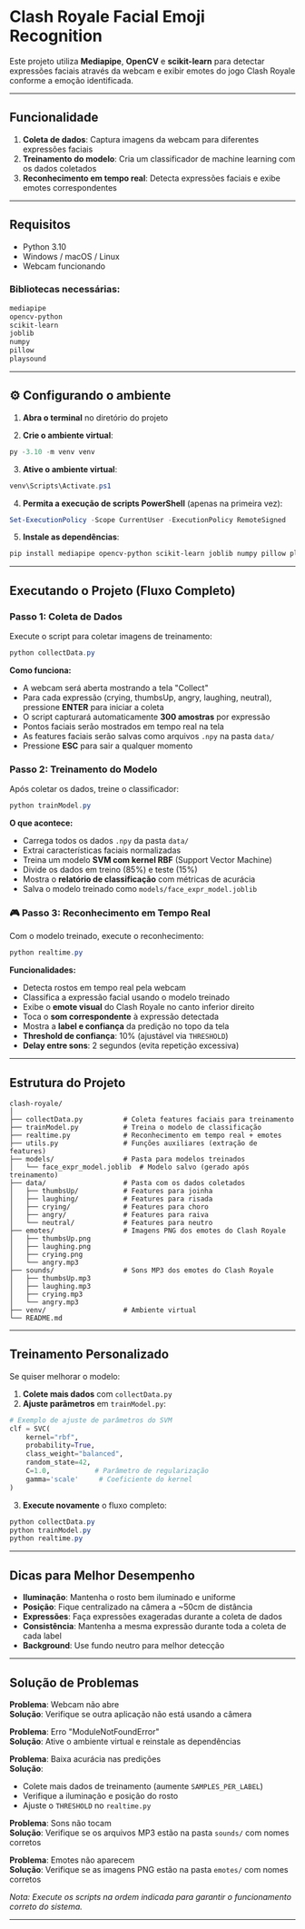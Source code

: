 # Clash Royale Facial Emoji Recognition

Este projeto utiliza **Mediapipe**, **OpenCV** e **scikit-learn** para detectar expressões faciais através da webcam e exibir emotes do jogo Clash Royale conforme a emoção identificada.

---

## Funcionalidade

1. **Coleta de dados**: Captura imagens da webcam para diferentes expressões faciais
2. **Treinamento do modelo**: Cria um classificador de machine learning com os dados coletados
3. **Reconhecimento em tempo real**: Detecta expressões faciais e exibe emotes correspondentes

---

## Requisitos

- Python 3.10
- Windows / macOS / Linux
- Webcam funcionando

### Bibliotecas necessárias:
```bash
mediapipe
opencv-python
scikit-learn
joblib
numpy
pillow
playsound
```

---

## ⚙️ Configurando o ambiente

1. **Abra o terminal** no diretório do projeto

2. **Crie o ambiente virtual**:
```powershell
py -3.10 -m venv venv
```

3. **Ative o ambiente virtual**:
```powershell
venv\Scripts\Activate.ps1
```

4. **Permita a execução de scripts PowerShell** (apenas na primeira vez):
```powershell
Set-ExecutionPolicy -Scope CurrentUser -ExecutionPolicy RemoteSigned
```

5. **Instale as dependências**:
```powershell
pip install mediapipe opencv-python scikit-learn joblib numpy pillow playsound
```

---

## Executando o Projeto (Fluxo Completo)

### Passo 1: Coleta de Dados

Execute o script para coletar imagens de treinamento:

```powershell
python collectData.py
```

**Como funciona:**
- A webcam será aberta mostrando a tela "Collect"
- Para cada expressão (crying, thumbsUp, angry, laughing, neutral), pressione **ENTER** para iniciar a coleta
- O script capturará automaticamente **300 amostras** por expressão
- Pontos faciais serão mostrados em tempo real na tela
- As features faciais serão salvas como arquivos `.npy` na pasta `data/`
- Pressione **ESC** para sair a qualquer momento

### Passo 2: Treinamento do Modelo

Após coletar os dados, treine o classificador:

```powershell
python trainModel.py
```

**O que acontece:**
- Carrega todos os dados `.npy` da pasta `data/`
- Extrai características faciais normalizadas
- Treina um modelo **SVM com kernel RBF** (Support Vector Machine)
- Divide os dados em treino (85%) e teste (15%)
- Mostra o **relatório de classificação** com métricas de acurácia
- Salva o modelo treinado como `models/face_expr_model.joblib`

### 🎮 Passo 3: Reconhecimento em Tempo Real

Com o modelo treinado, execute o reconhecimento:

```powershell
python realtime.py
```

**Funcionalidades:**
- Detecta rostos em tempo real pela webcam
- Classifica a expressão facial usando o modelo treinado
- Exibe o **emote visual** do Clash Royale no canto inferior direito
- Toca o **som correspondente** à expressão detectada
- Mostra a **label e confiança** da predição no topo da tela
- **Threshold de confiança**: 10% (ajustável via `THRESHOLD`)
- **Delay entre sons**: 2 segundos (evita repetição excessiva)

---

## Estrutura do Projeto

```
clash-royale/
│
├── collectData.py          # Coleta features faciais para treinamento
├── trainModel.py           # Treina o modelo de classificação
├── realtime.py             # Reconhecimento em tempo real + emotes
├── utils.py                # Funções auxiliares (extração de features)
├── models/                 # Pasta para modelos treinados
│   └── face_expr_model.joblib  # Modelo salvo (gerado após treinamento)
├── data/                   # Pasta com os dados coletados
│   ├── thumbsUp/           # Features para joinha
│   ├── laughing/           # Features para risada
│   ├── crying/             # Features para choro
│   ├── angry/              # Features para raiva
│   └── neutral/            # Features para neutro
├── emotes/                 # Imagens PNG dos emotes do Clash Royale
│   ├── thumbsUp.png
│   ├── laughing.png
│   ├── crying.png
│   └── angry.mp3
├── sounds/                 # Sons MP3 dos emotes do Clash Royale
│   ├── thumbsUp.mp3
│   ├── laughing.mp3
│   ├── crying.mp3
│   └── angry.mp3
├── venv/                   # Ambiente virtual
└── README.md
```

---

## Treinamento Personalizado

Se quiser melhorar o modelo:

1. **Colete mais dados** com `collectData.py`
2. **Ajuste parâmetros** em `trainModel.py`:
```python
# Exemplo de ajuste de parâmetros do SVM
clf = SVC(
    kernel="rbf", 
    probability=True, 
    class_weight="balanced", 
    random_state=42,
    C=1.0,           # Parâmetro de regularização
    gamma='scale'     # Coeficiente do kernel
)
```

3. **Execute novamente** o fluxo completo:
```powershell
python collectData.py
python trainModel.py
python realtime.py
```

---

## Dicas para Melhor Desempenho

- **Iluminação**: Mantenha o rosto bem iluminado e uniforme
- **Posição**: Fique centralizado na câmera a ~50cm de distância
- **Expressões**: Faça expressões exageradas durante a coleta de dados
- **Consistência**: Mantenha a mesma expressão durante toda a coleta de cada label
- **Background**: Use fundo neutro para melhor detecção

---

## Solução de Problemas

**Problema**: Webcam não abre  
**Solução**: Verifique se outra aplicação não está usando a câmera

**Problema**: Erro "ModuleNotFoundError"  
**Solução**: Ative o ambiente virtual e reinstale as dependências

**Problema**: Baixa acurácia nas predições  
**Solução**: 
- Colete mais dados de treinamento (aumente `SAMPLES_PER_LABEL`)
- Verifique a iluminação e posição do rosto
- Ajuste o `THRESHOLD` no `realtime.py`

**Problema**: Sons não tocam  
**Solução**: Verifique se os arquivos MP3 estão na pasta `sounds/` com nomes corretos

**Problema**: Emotes não aparecem  
**Solução**: Verifique se as imagens PNG estão na pasta `emotes/` com nomes corretos

*Nota: Execute os scripts na ordem indicada para garantir o funcionamento correto do sistema.*

---
